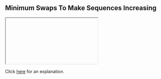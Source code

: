 ##  Minimum Swaps To Make Sequences Increasing 

<iframe></iframe>

Click [here](Explanation.md) for an explanation.

